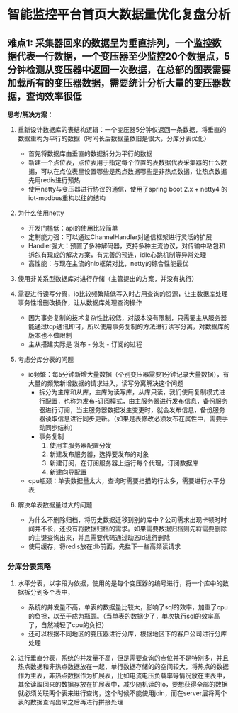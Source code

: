 # 智能监控平台首页大数据量优化复盘分析

## 难点1: 采集器回来的数据呈为垂直排列，一个监控数据代表一行数据，一个变压器至少监控20个数据点，5分钟检测从变压器中返回一次数据，在总部的图表需要加载所有的变压器数据，需要统计分析大量的变压器数据，查询效率很低

**思考/解决方案：**

1. 重新设计数据库的表结构逻辑：一个变压器5分钟仅返回一条数据，将垂直的数据重构为平行的数据（时间长后数据量依旧是很大，分库分表优化）
   + 首先将数据库由垂直的数据拆分为平行的数据
   + 新建一个点位表，点位表用于指定每个位置的表数据代表采集器的什么数据，可以在点位表里设置哪些是热点数据哪些是非热点数据，让热点数据先用redis进行预热
   + 使用netty与变压器进行协议的通信，使用了spring boot 2.x + netty4 的iot-modbus重构以往的结构

2. 为什么使用netty
   + 开发门槛低：api的使用比较简单
   + 定制能力强：可以通过ChannelHandler对通信框架进行灵活的扩展
   + Handler强大：预置了多种解码器，支持多种主流协议，对传输中粘包和拆包有现成的解决方案，有完善的预连，idle心跳机制等异常处理
   + 高性能：与现在主流的nio框架对比，netty的综合性能最优

3. 使用非关系型数据库对进行存储（主管提出的方案，并没有执行）

4. 需要进行读写分离，io比较频繁降低写入时占用查询的资源，让主数据库处理事务性增删改操作，让从数据库处理查询操作
   + 因为事务复制的技术复杂性比较低，对版本没有限制，只需要主从服务器能通过tcp通讯即可，所以使用事务复制的方法进行读写分离，对数据库的版本也不做限制
   + 主从搭建实际是 发布 - 分发 - 订阅的过程
5. 考虑分库分表的问题
   + io频繁：每5分钟新增大量数据（个别变压器需要1分钟记录大量数据），有大量的频繁新增数据的请求进入，读写分离解决这个问题
     + 拆分为主库和从库，主库为读写库，从库只读，我们使用复制模式进行配置，也称为发布-订阅模式，由主服务器进行发布信息，备份服务器进行订阅，当主服务器数据发生变更时，就会发布信息，备份服务器读取信息进行同步更新。（如果是表修改必须发布在属性中，需要手动同步结构）
     + 事务复制
       1. 使用主服务器配置分发
       2. 新建发布服务器，选择要发布的对象
       3. 新建订阅，在订阅服务器上运行每个代理，订阅数据库
       4. 新建向导配置
   + cpu瓶颈：单表数据量太大，查询时需要扫描的行太多，需要进行水平分表

6. 解决单表数据量过大的问题
   + 为什么不删除归档，将历史数据迁移到别的库中？公司需求出现卡顿时时间并不长，还没有将数据归档的需求。如果需要数据归档则先将需要删除的主键查询出来，并且需要代码通过动态id进行删除
   + 使用缓存，将redis放在db前面，先拦下一些高频读请求

### 分库分表策略

1. 水平分表，以字段为依据，使用的是每个变压器的编号进行，将一个库中的数据拆分到多个表中，

   + 系统的并发量不高，单表的数据量比较大，影响了sql的效率，加重了cpu的负担，以至于成为瓶颈。（当单表的数据少了，单次执行sql的效率高了，自然减轻了cpu的负担）
   + 还可以根据不同地区的变压器进行分库，根据地区下的客户公司进行分库处理

2. 进行垂直分表，系统的并发量不高，但是需要查询的点位并不是特别多，并且热点数据和非热点数据放在一起，单行数据存储的的空间较大，将热点的数据作为主表，非热点数据作为扩展表，比如电流电压负载率等情况放在主表中，其余读取回来的数据存放在扩展表中，减少随机读的io，要想获得全部的数据就必须关联两个表来进行查询，这个时候不能使用join，而在server层将两个表的数据查询出来之后再进行拼接处理

